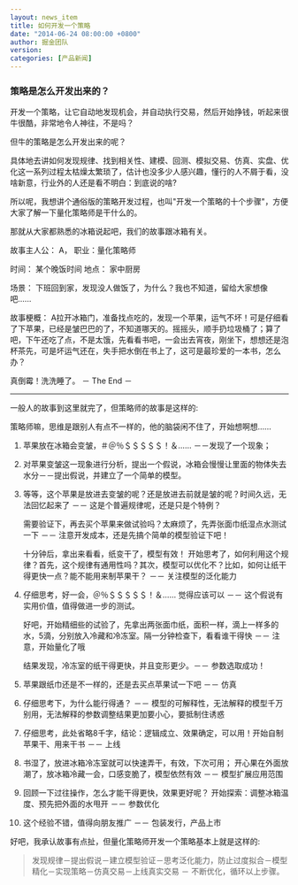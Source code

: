 ```yaml
---
layout: news_item
title: 如何开发一个策略  
date: "2014-06-24 08:00:00 +0800"
author: 掘金团队
version: 
categories: [产品新闻]
---
```


### 策略是怎么开发出来的？

开发一个策略，让它自动地发现机会，并自动执行交易，然后开始挣钱，听起来很牛很酷，非常地令人神往，不是吗？

但牛的策略是怎么开发出来的呢？

具体地去讲如何发现规律、找到相关性、建模、回测、模拟交易、仿真、实盘、优化这一系列过程太枯燥太繁琐了，估计也没多少人感兴趣，懂行的人不屑于看，没啥新意，行业外的人还是看不明白：到底说的啥?

所以呢，我想讲个通俗版的策略开发过程，也叫"开发一个策略的十个步骤"，方便大家了解一下量化策略师是干什么的。

那就从大家都熟悉的冰箱说起吧，我们的故事跟冰箱有关。

故事主人公： A， 职业：量化策略师

时间： 某个晚饭时间
地点： 家中厨房

场景： 下班回到家，发现没人做饭了，为什么？我也不知道，留给大家想像吧......

故事梗概： A拉开冰箱门，准备找点吃的，发现一个苹果，运气不坏！可是仔细看了下苹果，已经是皱巴巴的了，不知道哪天的。摇摇头，顺手扔垃圾桶了；算了吧，下午还吃了点，不是太饿，先看看书吧，一会出去宵夜，刚坐下，想想还是泡杯茶先，可是坏运气还在，失手把水倒在书上了，这可是最珍爱的一本书，怎么办？

真倒霉！洗洗睡了。 － The End －

---

一般人的故事到这里就完了，但策略师的故事是这样的:

策略师嘛，思维是跟别人有点不一样的，他的脑袋闲不住了，开始想啊想......

1. 苹果放在冰箱会变皱，＃＠％＄＄＄＄＄！＆……  －－发现了一个现象；
2. 对苹果变皱这一现象进行分析，提出一个假说，冰箱会慢慢让里面的物体失去水分－－提出假说，并建立了一个简单的模型。
3. 等等，这个苹果是放进去变皱的呢？还是放进去前就是皱的呢？时间久远，无法回忆起来了 －－ 这是个普遍规律呢，还是只是个特例？

	需要验证下，再去买个苹果来做试验吗？太麻烦了，先弄张面巾纸湿点水测试一下 －－ 注意开发成本，还是先搞个简单的模型验证下吧！

	十分钟后，拿出来看看，纸变干了，模型有效！ 开始思考了，如何利用这个规律？首先，这个规律有通用性吗？其次，模型可以优化不？比如，如何让纸干得更快一点？能不能用来制苹果干？  －－ 关注模型的泛化能力

4. 仔细思考，好一会，＠％＄＄＄＄＄！＆……  觉得应该可以 －－ 这个假说有实用价值，值得做进一步的测试。

	好吧，开始精细些的试验了，先拿出两张面巾纸，面积一样，滴上一样多的水，5滴，分别放入冷藏和冷冻室。隔一分钟检查下，看看谁干得快 －－ 注意，开始量化了哦

	结果发现，冷冻室的纸干得更快，并且变形更少。－－ 参数选取成功！

5. 苹果跟纸巾还是不一样的，还是去买点苹果试一下吧 －－ 仿真
6. 仔细思考下，为什么能行得通？ －－ 模型的可解释性，无法解释的模型千万别用，无法解释的参数调整结果更加要小心，要抵制住诱惑
7. 仔细思考，此处省略8千字，结论：逻辑成立、效果确定，可以用！开始自制苹果干、用来干书 －－ 上线
8. 书湿了，放进冰箱冷冻室就可以快速弄干，有效，下次可用； 开心果在外面放潮了，放冰箱冷藏一会，口感变脆了，模型依然有效 －－ 模型扩展应用范围
9. 回顾一下过往操作，怎么才能干得更快，效果更好呢？ 开始探索：调整冰箱温度、预先把外面的水甩开  －－ 参数优化
10. 这个经验不错，值得向朋友推广 －－ 包装发行，产品上市

好吧，我承认故事有点扯，但量化策略师开发一个策略基本上就是这样的:

>发现规律－提出假说－建立模型验证－思考泛化能力，防止过度拟合－模型精化－实现策略－仿真交易－上线真实交易 － 不断优化，循环以上步骤。


